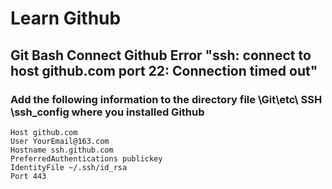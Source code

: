 # Learn Github
## Git Bash Connect Github Error "ssh: connect to host github.com port 22: Connection timed out"
### Add the following information to the directory file \Git\etc\ SSH \ssh_config where you installed Github
    Host github.com
    User YourEmail@163.com
    Hostname ssh.github.com
    PreferredAuthentications publickey
    IdentityFile ~/.ssh/id_rsa
    Port 443

###
